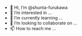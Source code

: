 - 👋 Hi, I’m @shunta-furukawa
- 👀 I’m interested in ...
- 🌱 I’m currently learning ...
- 💞️ I’m looking to collaborate on ...
- 📫 How to reach me ...

<!---
shunta-furukawa/shunta-furukawa is a ✨ special ✨ repository because its `README.md` (this file) appears on your GitHub profile.
You can click the Preview link to take a look at your changes.
--->
